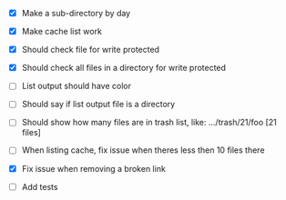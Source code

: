 
 - [x] Make a sub-directory by day
 - [x] Make cache list work
 - [x] Should check file for write protected
 - [x] Should check all files in a directory for write protected
 - [ ] List output should have color
 - [ ] Should say if list output file is a directory
 - [ ] Should show how many files are in trash list, like: .../trash/21/foo [21 files]
 - [ ] When listing cache, fix issue when theres less then 10 files there
 - [x] Fix issue when removing a broken link
 - [ ] Add tests

